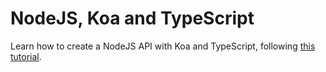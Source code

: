 # NodeJS, Koa and TypeScript

Learn how to create a NodeJS API with Koa and TypeScript, following [this tutorial](https://codereviewvideos.com/course/create-nodejs-api-koa-typescript).